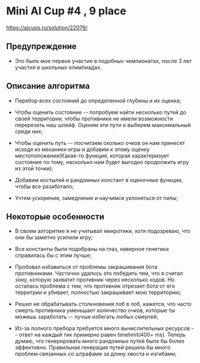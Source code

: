 # Mini AI Cup #4 , 9 place
https://aicups.ru/solution/22079/

## Предупреждение

- Это было мое первое участие в подобных чемпионатах, после 3 лет участия в школьных олимпиадах. 

## Описание алгоритма

- Перебор всех состояний до определенной глубины и их оценка;

- Чтобы оценить состояние -- попробуем найти несколько путей до своей территории, чтобы противники не имели возможности перерезать наш шлейф. Оценим эти пути и выберем максимальный среди них;

- Чтобы оценить путь -- посчитаем сколько очков он нам принесет исходя из механики игры и добавим к этому оценку местоположения(Какая-то функция, которая характеризует состояние по тому, насколько нам будет выгодно продолжить игру из этой точки);

- Добавим костылей и рандомных констант в оценочные функции, чтобы все разаботало;

- Учтем ускорение, замедление и научимся уклоняться от пилы;

## Некоторые особенности

- В своем алгоритме я не учитывал микротики, хотя подозреваю, что они бы заметно усилили игру;

- Все константы были подобраны на глаз, наверное генетика справилась бы с этим лучше;

- Пробовал избавиться от проблемы закрашивания бота противниками. Частично удалось это победить тем, что я считал зону, которую захватит противник через несколько ходов. Но осталась проблема с тем, что противник отрезает бота от его территрии и убивает, полностью закрашивает мою территорию;

- Решил не обрабатывать столкновения лоб в лоб, кажется, что часто смерть противника уменьшает количество очков, которые ты можешь заработать -- лучше избегать любых смертей; 

- Из-за полного пребора требуется много вычислительных ресурсов -- ответ на каждый тик примерно равен timelimit(400+ ms). Теперь думаю, что генерировать много рандомных путей было бы более эффективно. Правильная генерация путей решила бы много проблем связанных со штрафами за длину хвоста и изгибами; 


